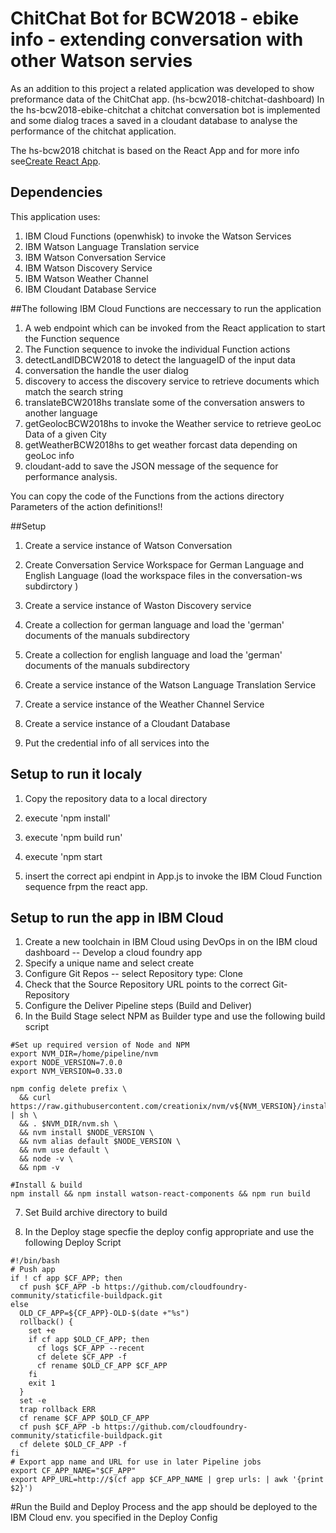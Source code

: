 # ChitChat Bot for BCW2018 - ebike info - extending conversation with other Watson servies

As an addition to this project a related application was developed to show preformance data of the ChitChat app.
(hs-bcw2018-chitchat-dashboard)
In the hs-bcw2018-ebike-chitchat a chitchat conversation bot is implemented and some dialog traces a saved in a cloudant database to analyse the performance of the chitchat application.

The hs-bcw2018 chitchat is based on the React App and for more info see[Create React App](https://github.com/facebookincubator/create-react-app).

## Dependencies 
This application uses:
1. IBM Cloud Functions (openwhisk) to invoke the Watson Services
2. IBM Watson Language Translation service
3. IBM Watson Conversation Service
4. IBM Watson Discovery Service
5. IBM Watson Weather Channel
6. IBM Cloudant Database Service

##The following IBM Cloud Functions are neccessary to run the application

1. A web endpoint which can be invoked from the React application to start the Function sequence
2. The Function sequence to invoke the individual Function actions
3. detectLandIDBCW2018 to detect the languageID of the input data
4. conversation the handle the user dialog
5. discovery to access the discovery service to retrieve documents which match the search string
6. translateBCW2018hs translate some of the conversation answers to another language
7. getGeolocBCW2018hs to invoke the Weather service to retrieve geoLoc Data of a given City
8. getWeatherBCW2018hs to get weather forcast data depending on geoLoc info
9. cloudant-add to save the JSON message of the sequence for performance analysis.

You can copy the code of the Functions from the actions directory Parameters of the action definitions!!

##Setup

1. Create a service instance of Watson Conversation
2. Create Conversation Service Workspace for German Language and English Language (load the workspace files in the conversation-ws subdirctory )
3. Create a service instance of Waston Discovery service
  4. Create a collection for german language and load the 'german' documents of the manuals subdirectory
  5. Create a collection for english language and load the 'german' documents of the manuals subdirectory
6. Create a service instance of the Watson Language Translation Service
7. Create a service instance of the Weather Channel Service
8. Create a service instance of a Cloudant Database

9. Put the credential info of all services into the 

## Setup to run it localy
1. Copy the repository data to a local directory
2. execute 'npm install'
3. execute 'npm build run'
4. execute 'npm start

5. insert the correct api endpint in App.js to invoke the IBM Cloud Function sequence frpm the react app.

## Setup to run the app in IBM Cloud

1. Create a new toolchain in IBM Cloud using DevOps in on the IBM cloud dashboard -- Develop a cloud foundry app
2. Specify a unique name and select create
3. Configure Git Repos -- select Repository type: Clone
4. Check that the Source Repository URL points to the correct Git-Repository
5. Configure the Deliver Pipeline steps (Build and Deliver)
6. In the Build Stage select NPM as Builder type and use the following build script 
```
#Set up required version of Node and NPM
export NVM_DIR=/home/pipeline/nvm
export NODE_VERSION=7.0.0
export NVM_VERSION=0.33.0

npm config delete prefix \
  && curl https://raw.githubusercontent.com/creationix/nvm/v${NVM_VERSION}/install.sh | sh \
  && . $NVM_DIR/nvm.sh \
  && nvm install $NODE_VERSION \
  && nvm alias default $NODE_VERSION \
  && nvm use default \
  && node -v \
  && npm -v

#Install & build
npm install && npm install watson-react-components && npm run build
```
7. Set Build archive directory to build

8. In the Deploy stage specfie the deploy config appropriate and use the following Deploy Script
```
#!/bin/bash
# Push app
if ! cf app $CF_APP; then  
  cf push $CF_APP -b https://github.com/cloudfoundry-community/staticfile-buildpack.git 
else
  OLD_CF_APP=${CF_APP}-OLD-$(date +"%s")
  rollback() {
    set +e  
    if cf app $OLD_CF_APP; then
      cf logs $CF_APP --recent
      cf delete $CF_APP -f
      cf rename $OLD_CF_APP $CF_APP
    fi
    exit 1
  }
  set -e
  trap rollback ERR
  cf rename $CF_APP $OLD_CF_APP
  cf push $CF_APP -b https://github.com/cloudfoundry-community/staticfile-buildpack.git 
  cf delete $OLD_CF_APP -f
fi
# Export app name and URL for use in later Pipeline jobs
export CF_APP_NAME="$CF_APP"
export APP_URL=http://$(cf app $CF_APP_NAME | grep urls: | awk '{print $2}')
```
#Run the Build and Deploy Process and the app should be deployed to the IBM Cloud env. you specified in the Deploy Config